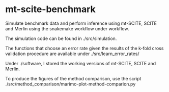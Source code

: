 # mt-scite-benchmark

Simulate benchmark data and perform inference using mt-SCITE, SCITE and Merlin using the snakemake workflow under workflow.

The simulation code can be found in ./src/simulation.

The functions that choose an error rate given the results of the k-fold cross validation procedure are available under ./src/learn_error_rates/

Under ./software, I stored the working versions of mt-SCITE, SCITE and Merlin.

To produce the figures of the method comparison, use the script ./src/method_comparison/marimo-plot-method-comparion.py